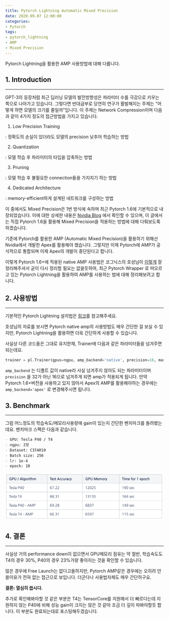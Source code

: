 ```yaml
---
title: Pytorch Lightning Automatic Mixed Precision
date: 2020.09.07 12:00:00
categories:
- Pytorch
tags:
- pytorch_lightning
- AMP
- Mixed Precision
---
```


Pytorch Lightning을 활용한 AMP 사용방법에 대해 다룹니다.


## 1. Introduction

---

GPT-3의 등장처럼 최근 딥러닝 모델의 발전방향성은 파라미터 수를 극강으로 키우는 쪽으로 나아가고 있습니다. 그렇다면 반대급부로 당연히 연구가 활발해지는 주제는 "어떻게 하면 모델의 크기를 줄일까"입니다. 이 주제는 Network Compression이며 다음과 같이 4가지 정도의 접근방법을 가지고 있습니다.

1. Low Precision Training

: 정확도의 손실이 있더라도 모델의 precision 낮추어 학습하는 방법

2. Quantization

: 모델 학습 후 파라미터의 타입을 압축하는 방법

3. Pruning

: 모델 학습 후 불필요한 connection들을 가지치기 하는 방법

4. Dedicated Architecture

: memory-efficient하게 설계된 네트워크를 구성하는 방법

이 중에서도 Mixed Precision은 1번 방식에 속하며 최근 Pytorch 1.6에 기본적으로 내장되었습니다. 이에 대한 상세한 내용은 [Nvidia Blog](https://developer.nvidia.com/blog/mixed-precision-training-deep-neural-networks/) 에서 확인할 수 있으며, 이 글에서는 직접 Pytorch 1.6을 활용해 Mixed Precision을 적용하는 방법에 대해 다뤄보도록 하겠습니다.

기존에 Pytorch를 활용한 AMP (Automatic Mixed Precision)을 활용하기 위해선 Nvidia에서 개발한 Apex를 활용해야 했습니다. 그렇지만 이제 Pytorch에 AMP가 공식적으로 통합되며 이제 Apex의 개발이 중단된다고 합니다.

이렇게 Pytorch 1.6+에 적용된 native AMP 사용법은 코그닉스의 호성님이 [이렇게](https://www.slideshare.net/HoseongLee6/mixed-precision-training-review) 잘 정리해주셔서 굳이 다시 정리할 필요는 없을듯하여, 최근 Pytorch Wrapper 로 떠오르고 있는 Pytorch Lightning을 활용하여 AMP를 사용하는 법에 대해 정리해보려고 합니다.

## 2. 사용방법

---

기본적인 Pytorch Lightning 설치법은 [링크](https://github.com/PyTorchLightning/pytorch-lightning)를 참고해주세요.

호성님의 자료를 보시면 Pytorch native amp의 사용방법도 매우 간단한 걸 보실 수 있지만, Pytorch Lightning을 활용하면 더욱 간단하게 사용할 수 있습니다.

사실상 다른 코드들은 그대로 유지한채, Trainer에 다음과 같은 파라미터들을 넘겨주면 되는데요.

```python
trainer = pl.Trainer(gpus=ngpu, amp_backend='native', precision=16, max_epochs=10, callbacks=[CustomCallback()])
```

`amp_backend` 는 디폴트 값이 native라 사실 넘겨주지 않아도 되는 파라미터이며 `precision` 을 32가 아닌 16으로 넘겨주게 되면 amp가 적용되게 됩니다. 만약 Pytorch 1.6+버전을 사용하고 있지 않아서 Apex의 AMP를 활용해야하는 경우에는 `amp_backend='apex'` 로 변경해주시면 됩니다.

## 3. Benchmark

---

그럼 어느정도의 학습속도/메모리사용량에 gain이 있는지 간단한 벤치마크를 돌려봤는데요. 벤치마크 스펙은 다음과 같습니다.

```md
- GPU: Tesla P40 / T4
- ngpu: 2장
- Dataset: CIFAR10
- Batch size: 256
- lr: 1e-4
- epoch: 10
```

![benchmark](/images/post_img/pytorch_lightning_benchmark01.png)



## 4. 결론

---

사실상 거의 performance down이 없으면서 GPU메모리 점유는 약 절반, 학습속도도 T4의 경우 30%, P40의 경우 23%가량 좋아지는 것을 확인할 수 있습니다.

많은 경우에 Free Launch는 없다고들하지만, Pytorch AMP같은 경우에는 오히려 안쓸이유가 전혀 없는 접근으로 보입니다. 더군다나 사용법자체도 매우 간단하구요.

**결론: 열심히 씁시다.**

추가로 확인해봐야할 것 같은 부분은 T4는 TensorCore를 지원해서 더 빠르다는데 지원하지 않는 P40에 비해 성능 gain이 크지는 않은 것 같아 조금 더 깊이 파봐야할듯 합니다. 이 부분도 완료되는대로 포스팅해두겠습니다.
